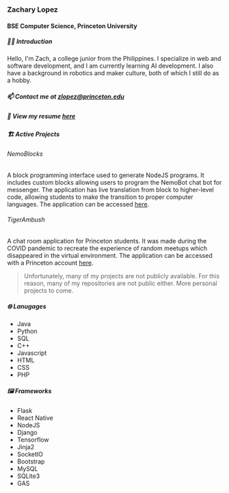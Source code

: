 ### Zachary Lopez
#### BSE Computer Science, Princeton University

##### 👋🏼 Introduction
Hello, I'm Zach, a college junior from the Philippines. 
I specialize in web and software development, and I am currently learning AI development.
I also have a background in robotics and maker culture, both of which I still do as a hobby.

##### 📫 Contact me at zlopez@princeton.edu
##### 📝 View my resume [here](https://drive.google.com/file/d/1h9KWhLHc4WBZ-YRuPkFoEYPOgfrED9xW/view?usp=sharing)

##### 🏗️ Active Projects

###### NemoBlocks
A block programming interface used to generate NodeJS programs. It includes custom blocks allowing users to program the NemoBot chat bot for messenger. The application has live translation from block to higher-level code, allowing students to make the transition to proper computer languages. The application can be accessed [here](http://34.96.181.100:3000/).

###### TigerAmbush
A chat room application for Princeton students. It was made during the COVID pandemic to recreate the experience of random meetups which disappeared in the virtual environment. The application can be accessed with a Princeton account [here](http://tigerambush.herokuapp.com/).

> Unfortunately, many of my projects are not publicly available. 
> For this reason, many of my repositories are not public either.
> More personal projects to come.

##### 🌐 Lanugages
- Java
- Python
- SQL
- C++
- Javascript
- HTML
- CSS
- PHP

##### 🖼️ Frameworks
- Flask
- React Native
- NodeJS
- Django
- Tensorflow
- Jinja2
- SocketIO
- Bootstrap
- MySQL
- SQLite3
- GAS
